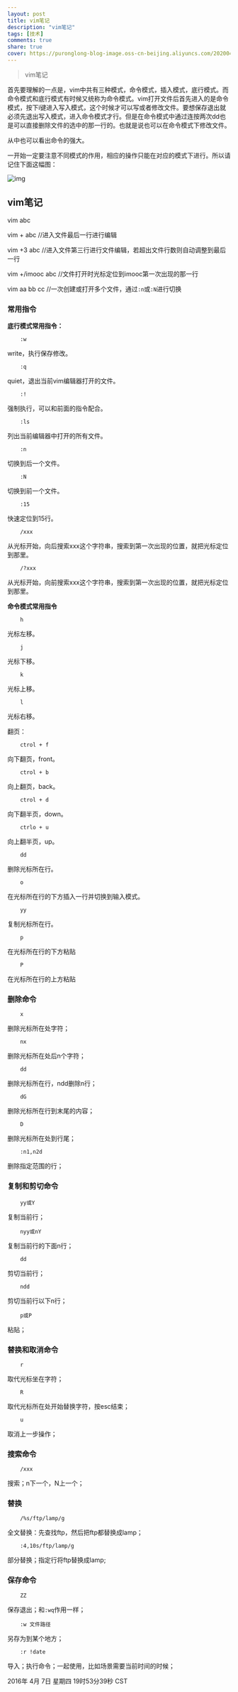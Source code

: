 ```yaml
---
layout: post
title: vim笔记
description: "vim笔记"
tags: [技术]
comments: true
share: true
cover: https://puronglong-blog-image.oss-cn-beijing.aliyuncs.com/20200420153526.png
---
```


> vim笔记

首先要理解的一点是，vim中共有三种模式，命令模式，插入模式，底行模式。而命令模式和底行模式有时候又统称为命令模式。vim打开文件后首先进入的是命令模式，按下i键进入写入模式，这个时候才可以写或者修改文件。要想保存退出就必须先退出写入模式，进入命令模式才行。但是在命令模式中通过连按两次dd也是可以直接删除文件的选中的那一行的。也就是说也可以在命令模式下修改文件。

<!-- more -->

从中也可以看出命令的强大。

一开始一定要注意不同模式的作用，相应的操作只能在对应的模式下进行。所以请记住下面这幅图：

![img](https://puronglong-blog-image.oss-cn-beijing.aliyuncs.com/20200420153449.png)

## vim笔记

vim abc

vim + abc	//进入文件最后一行进行编辑

vim +3 abc	//进入文件第三行进行文件编辑，若超出文件行数则自动调整到最后一行

vim +/imooc abc	//文件打开时光标定位到imooc第一次出现的那一行

vim aa bb cc	//一次创建或打开多个文件，通过```:n```或```:N```进行切换

### 常用指令

**底行模式常用指令：**

```text
	:w
```

write，执行保存修改。

```text
	:q
```

quiet，退出当前vim编辑器打开的文件。

```text
	:!
```

强制执行，可以和前面的指令配合。

```text
	:ls
```

列出当前编辑器中打开的所有文件。

```text
	:n
```

切换到后一个文件。

```text
	:N
```

切换到前一个文件。

```text
	:15
```

快速定位到15行。

```text
	/xxx
```

从光标开始，向后搜索xxx这个字符串，搜索到第一次出现的位置，就把光标定位到那里。

```text
	/?xxx
```

从光标开始，向前搜索xxx这个字符串，搜索到第一次出现的位置，就把光标定位到那里。

**命令模式常用指令**

```text
	h
```

光标左移。

```text
	j
```

光标下移。

```text
	k
```

光标上移。

```text
	l
```

光标右移。

翻页：

```text
	ctrol + f
```

向下翻页，front。

```text
	ctrol + b
```

向上翻页，back。

```text
	ctrol + d
```

向下翻半页，down。

```text
	ctrlo + u
```

向上翻半页，up。

```text
	dd
```

删除光标所在行。

```text
	o
```

在光标所在行的下方插入一行并切换到输入模式。

```text
	yy
```

复制光标所在行。

```text
	p
```

在光标所在行的下方粘贴

```text
	P
```

在光标所在行的上方粘贴

### 删除命令

```text
	x
```

删除光标所在处字符；

```text
	nx
```

删除光标所在处后n个字符；

```text
	dd
```

删除光标所在行，ndd删除n行；

```text
	dG
```

删除光标所在行到末尾的内容；

```text
	D
```

删除光标所在处到行尾；

```text
	:n1,n2d
```

删除指定范围的行；

### 复制和剪切命令

```text
	yy或Y
```

复制当前行；

```text
	nyy或nY
```

复制当前行的下面n行；

```text
	dd
```

剪切当前行；

```text
	ndd
```

剪切当前行以下n行；

```text
	p或P
```

粘贴；

### 替换和取消命令

```text
	r
```

取代光标坐在字符；

```text
	R
```

取代光标所在处开始替换字符，按esc结束；

```text
	u
```

取消上一步操作；

### 搜索命令

```text
	/xxx
```

搜索；n下一个，N上一个；

### 替换

```text
	/%s/ftp/lamp/g
```

全文替换：先查找ftp，然后把ftp都替换成lamp；

```text
	:4,10s/ftp/lamp/g
```

部分替换；指定行将ftp替换成lamp;

### 保存命令

```text
	ZZ
```

保存退出；和```:wq```作用一样；

```text
	:w 文件路径
```

另存为到某个地方；

```text
	:r !date
```

导入；执行命令；一起使用，比如场景需要当前时间的时候；

2016年 4月 7日 星期四 19时53分39秒 CST
